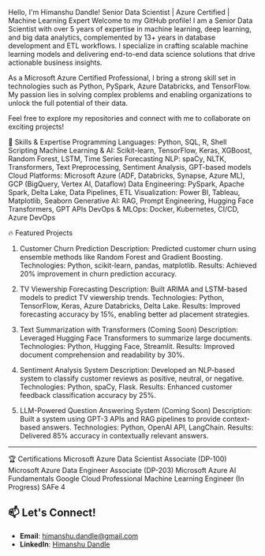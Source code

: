 Hello, I'm Himanshu Dandle!
Senior Data Scientist | Azure Certified | Machine Learning Expert
Welcome to my GitHub profile! I am a Senior Data Scientist with over 5 years of expertise in machine learning, deep learning, and big data analytics, complemented by 13+ years in database development and ETL workflows. I specialize in crafting scalable machine learning models and delivering end-to-end data science solutions that drive actionable business insights.

As a Microsoft Azure Certified Professional, I bring a strong skill set in technologies such as Python, PySpark, Azure Databricks, and TensorFlow. My passion lies in solving complex problems and enabling organizations to unlock the full potential of their data.

Feel free to explore my repositories and connect with me to collaborate on exciting projects!

🚀 Skills & Expertise
Programming Languages: Python, SQL, R, Shell Scripting
Machine Learning & AI: Scikit-learn, TensorFlow, Keras, XGBoost, Random Forest, LSTM, Time Series Forecasting
NLP: spaCy, NLTK, Transformers, Text Preprocessing, Sentiment Analysis, GPT-based models
Cloud Platforms: Microsoft Azure (ADF, Databricks, Synapse, Azure ML), GCP (BigQuery, Vertex AI, Dataflow)
Data Engineering: PySpark, Apache Spark, Delta Lake, Data Pipelines, ETL
Visualization: Power BI, Tableau, Matplotlib, Seaborn
Generative AI: RAG, Prompt Engineering, Hugging Face Transformers, GPT APIs
DevOps & MLOps: Docker, Kubernetes, CI/CD, Azure DevOps

🔥 Featured Projects
1. Customer Churn Prediction
Description: Predicted customer churn using ensemble methods like Random Forest and Gradient Boosting.
Technologies: Python, scikit-learn, pandas, matplotlib.
Results: Achieved 20% improvement in churn prediction accuracy.

2. TV Viewership Forecasting
Description: Built ARIMA and LSTM-based models to predict TV viewership trends.
Technologies: Python, TensorFlow, Keras, Azure Databricks, Delta Lake.
Results: Improved forecasting accuracy by 15%, enabling better ad placement strategies.

3. Text Summarization with Transformers (Coming Soon)
Description: Leveraged Hugging Face Transformers to summarize large documents.
Technologies: Python, Hugging Face, Streamlit.
Results: Improved document comprehension and readability by 30%.

4. Sentiment Analysis System
Description: Developed an NLP-based system to classify customer reviews as positive, neutral, or negative.
Technologies: Python, spaCy, Flask.
Results: Enhanced customer feedback classification accuracy by 25%.

5. LLM-Powered Question Answering System (Coming Soon)
Description: Built a system using GPT-3 APIs and RAG pipelines to provide context-based answers.
Technologies: Python, OpenAI API, LangChain.
Results: Delivered 85% accuracy in contextually relevant answers.



---

🏆 Certifications
Microsoft Azure Data Scientist Associate (DP-100)
Microsoft Azure Data Engineer Associate (DP-203)
Microsoft Azure AI Fundamentals
Google Cloud Professional Machine Learning Engineer (In Progress)
SAFe 4


## 📫 Let's Connect!

- **Email**: [himanshu.dandle@gmail.com](mailto:himanshu.dandle@gmail.com)
- **LinkedIn**: [Himanshu Dandle](https://www.linkedin.com/in/himanshudandle/)

